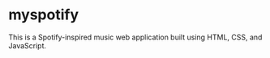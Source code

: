 # myspotify
This is a Spotify-inspired music web application built using HTML, CSS, and JavaScript.
